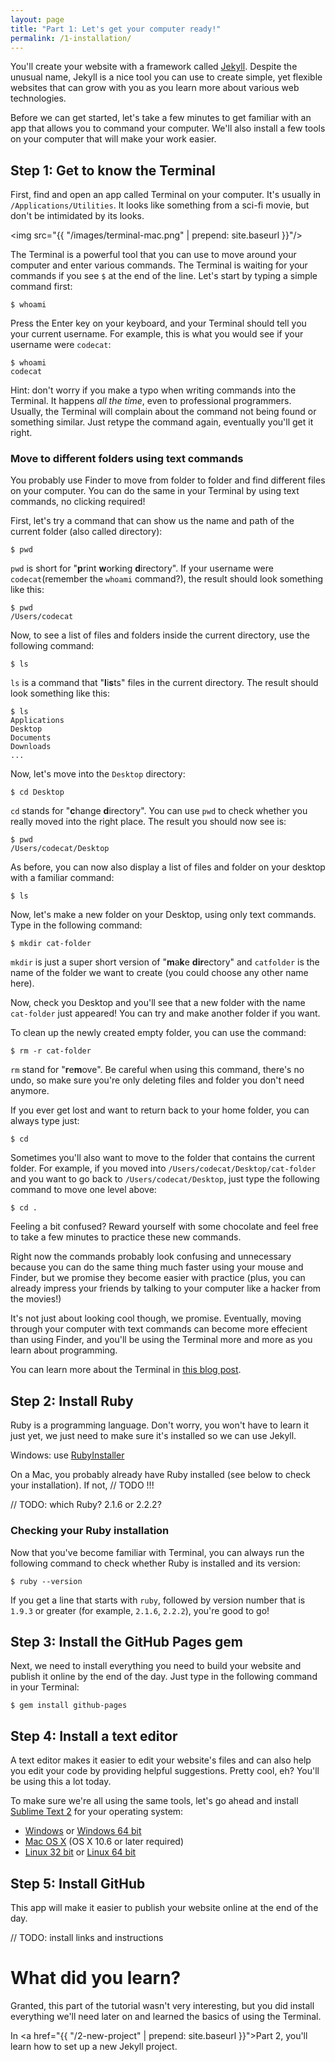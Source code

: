 ```yaml
---
layout: page
title: "Part 1: Let's get your computer ready!"
permalink: /1-installation/
---
```


You'll create your website with a framework called <a href="http://jekyllrb.com" target="_blank">Jekyll</a>. Despite the unusual name, Jekyll is a nice tool you can use to create simple, yet flexible websites that can grow with you as you learn more about various web technologies. 

Before we can get started, let's take a few minutes to get familiar with an app that allows you to command your computer. We'll also install a few tools on your computer that will make your work easier.

## Step 1: Get to know the Terminal

First, find and open an app called Terminal on your computer. It's usually in `/Applications/Utilities`. It looks like something from a sci-fi movie, but don't be intimidated by its looks.

<img src="{{ "/images/terminal-mac.png" | prepend: site.baseurl }}"/>

The Terminal is a powerful tool that you can use to move around your computer and enter various commands. The Terminal is waiting for your commands if you see `$` at the end of the line. Let's start by typing a simple command first:

	$ whoami

Press the Enter key on your keyboard, and your Terminal should tell you your current username. For example, this is what you would see if your username were `codecat`:

	$ whoami
	codecat

<div class="hint">
Hint: don't worry if you make a typo when writing commands into the Terminal. It happens <em>all the time</em>, even to professional programmers. Usually, the Terminal will complain about the command not being found or something similar. Just retype the command again, eventually you'll get it right.
</div>

### Move to different folders using text commands

You probably use Finder to move from folder to folder and find different files on your computer. You can do the same in your Terminal by using text commands, no clicking required!

First, let's try a command that can show us the name and path of the current folder (also called directory):

	$ pwd

`pwd` is short for "**p**rint **w**orking **d**irectory". If your username were `codecat`(remember the `whoami` command?), the result should look something like this:

	$ pwd
	/Users/codecat

Now, to see a list of files and folders inside the current directory, use the following command:

	$ ls

`ls` is a command that "**l**i**s**ts" files in the current directory. The result should look something like this:

	$ ls
	Applications
	Desktop
	Documents
	Downloads
	...

Now, let's move into the `Desktop` directory:

	$ cd Desktop

`cd` stands for "**c**hange **d**irectory". You can use `pwd` to check whether you really moved into the right place. The result you should now see is:

	$ pwd
	/Users/codecat/Desktop

As before, you can now also display a list of files and folder on your desktop with a familiar command:

	$ ls

Now, let's make a new folder on your Desktop, using only text commands. Type in the following command:

	$ mkdir cat-folder

`mkdir` is just a super short version of "**m**a**k**e **dir**ectory" and `catfolder` is the name of the folder we want to create (you could choose any other name here). 

Now, check you Desktop and you'll see that a new folder with the name `cat-folder` just appeared! You can try and make another folder if you want.

To clean up the newly created empty folder, you can use the command:

	$ rm -r cat-folder

`rm` stand for "**r**e**m**ove". Be careful when using this command, there's no undo, so make sure you're only deleting files and folder you don't need anymore.

If you ever get lost and want to return back to your home folder, you can always type just:

	$ cd

Sometimes you'll also want to move to the folder that contains the current folder. For example, if you moved into `/Users/codecat/Desktop/cat-folder` and you want to go back to `/Users/codecat/Desktop`, just type the following command to move one level above:

	$ cd .

Feeling a bit confused? Reward yourself with some chocolate and feel free to take a few minutes to practice these new commands.

Right now the commands probably look confusing and unnecessary because you can do the same thing much faster using your mouse and Finder, but we promise they become easier with practice (plus, you can already impress your friends by talking to your computer like a hacker from the movies!)

It's not just about looking cool though, we promise. Eventually, moving through your computer with text commands can become more effecient than using Finder, and you'll be using the Terminal more and more as you learn about programming.

<div class="more">
You can learn more about the Terminal in <a href="http://blog.teamtreehouse.com/introduction-to-the-mac-os-x-command-line" target="_blank">this blog post</a>.
</div>

## Step 2: Install Ruby

Ruby is a programming language. Don't worry, you won't have to learn it just yet, we just need to make sure it's installed so we can use Jekyll. 

Windows: use <a href="http://rubyinstaller.org/downloads/" target="_blank">RubyInstaller</a> 

On a Mac, you probably already have Ruby installed (see below to check your installation). If not, // TODO !!!

// TODO: which Ruby? 2.1.6 or 2.2.2? 

### Checking your Ruby installation

Now that you've become familiar with Terminal, you can always run the following command to check whether Ruby is installed and its version:

	$ ruby --version  

If you get a line that starts with `ruby`, followed by version number that is `1.9.3` or greater (for example, `2.1.6`, `2.2.2`), you're good to go!

## Step 3: Install the GitHub Pages gem

Next, we need to install everything you need to build your website and publish it online by the end of the day. Just type in the following command in your Terminal:

	$ gem install github-pages

## Step 4: Install a text editor

A text editor makes it easier to edit your website's files and can also help you edit your code by providing helpful suggestions. Pretty cool, eh? You'll be using this a lot today.

To make sure we're all using the same tools, let's go ahead and install <a href="http://www.sublimetext.com/2" target="_blank">Sublime Text 2</a> for your operating system:

- <a href="http://c758482.r82.cf2.rackcdn.com/Sublime%20Text%202.0.2%20Setup.exe" target="_blank">Windows</a> or <a href="http://c758482.r82.cf2.rackcdn.com/Sublime%20Text%202.0.2%20x64%20Setup.exe" target="_blank">Windows 64 bit</a>
- <a href="http://c758482.r82.cf2.rackcdn.com/Sublime%20Text%202.0.2.dmg" target="_blank">Mac OS X</a> (OS X 10.6 or later required)
- <a href="http://c758482.r82.cf2.rackcdn.com/Sublime%20Text%202.0.2.tar.bz2" target="_blank">Linux 32 bit</a> or <a href="http://c758482.r82.cf2.rackcdn.com/Sublime%20Text%202.0.2%20x64.tar.bz2" target="_blank">Linux 64 bit</a>

## Step 5: Install GitHub

This app will make it easier to publish your website online at the end of the day.

// TODO: install links and instructions

# What did you learn?

Granted, this part of the tutorial wasn't very interesting, but you did install everything we'll need later on and learned the basics of using the Terminal.

In <a href="{{ "/2-new-project" | prepend: site.baseurl }}">Part 2</a>, you'll learn how to set up a new Jekyll project.
